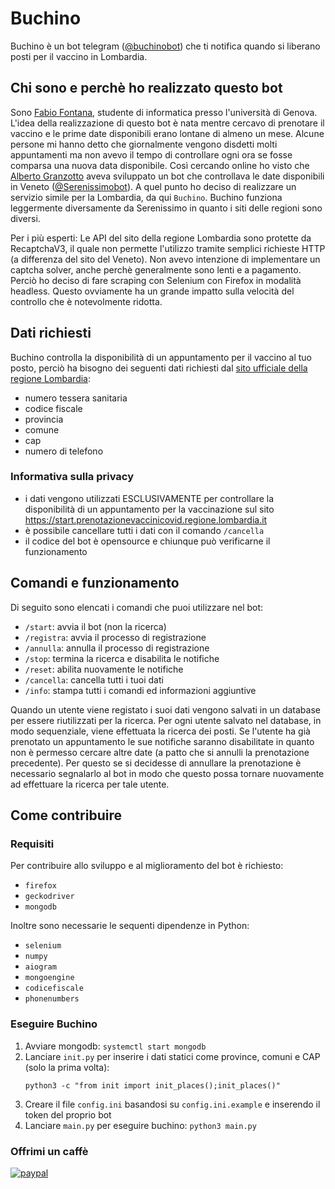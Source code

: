 # Buchino
Buchino è un bot telegram ([@buchinobot](https://t.me/buchinobot)) che ti notifica quando si liberano posti per il vaccino in Lombardia.

## Chi sono e perchè ho realizzato questo bot
Sono [Fabio Fontana](https://fabifont.github.io/), studente di informatica presso l'università di Genova.
L'idea della realizzazione di questo bot è nata mentre cercavo di prenotare il vaccino e le prime date disponibili erano lontane di almeno un mese. Alcune persone mi hanno detto che giornalmente vengono disdetti molti appuntamenti ma non avevo il tempo di controllare ogni ora se fosse comparsa una nuova data disponibile. Così cercando online ho visto che [Alberto Granzotto](https://www.granzotto.net/) aveva sviluppato un bot che controllava le date disponibili in Veneto ([@Serenissimobot](https://t.me/serenissimo_bot)). A quel punto ho deciso di realizzare un servizio simile per la Lombardia, da qui `Buchino`. Buchino funziona leggermente diversamente da Serenissimo in quanto i siti delle regioni sono diversi.

Per i più esperti:
Le API del sito della regione Lombardia sono protette da RecaptchaV3, il quale non permette l'utilizzo tramite semplici richieste HTTP (a differenza del sito del Veneto). Non avevo intenzione di implementare un captcha solver, anche perchè generalmente sono lenti e a pagamento. Perciò ho deciso di fare scraping con Selenium con Firefox in modalità headless.
Questo ovviamente ha un grande impatto sulla velocità del controllo che è notevolmente ridotta.


## Dati richiesti
Buchino controlla la disponibilità di un appuntamento per il vaccino al tuo posto, perciò ha bisogno dei seguenti dati richiesti dal [sito ufficiale della regione Lombardia](https://start.prenotazionevaccinicovid.regione.lombardia.it):
- numero tessera sanitaria
- codice fiscale
- provincia
- comune
- cap
- numero di telefono

### Informativa sulla privacy
- i dati vengono utilizzati ESCLUSIVAMENTE per controllare la disponibilità di un appuntamento per la vaccinazione sul sito https://start.prenotazionevaccinicovid.regione.lombardia.it
- è possibile cancellare tutti i dati con il comando `/cancella`
- il codice del bot è opensource e chiunque può verificarne il funzionamento

## Comandi e funzionamento
Di seguito sono elencati i comandi che puoi utilizzare nel bot:
- `/start`: avvia il bot (non la ricerca)
- `/registra`: avvia il processo di registrazione
- `/annulla`: annulla il processo di registrazione
- `/stop`: termina la ricerca e disabilita le notifiche
- `/reset`: abilita nuovamente le notifiche
- `/cancella`: cancella tutti i tuoi dati
- `/info`: stampa tutti i comandi ed informazioni aggiuntive

Quando un utente viene registato i suoi dati vengono salvati in un database per essere riutilizzati per la ricerca.
Per ogni utente salvato nel database, in modo sequenziale, viene effettuata la ricerca dei posti.
Se l'utente ha già prenotato un appuntamento le sue notifiche saranno disabilitate in quanto non è permesso cercare altre date (a patto che si annulli la prenotazione precedente).
Per questo se si decidesse di annullare la prenotazione è necessario segnalarlo al bot in modo che questo possa tornare nuovamente ad effettuare la ricerca per tale utente.


## Come contribuire

### Requisiti
Per contribuire allo sviluppo e al miglioramento del bot è richiesto:
- `firefox`
- `geckodriver`
- `mongodb`

Inoltre sono necessarie le sequenti dipendenze in Python:
- `selenium`
- `numpy`
- `aiogram`
- `mongoengine`
- `codicefiscale`
- `phonenumbers`

### Eseguire Buchino
1. Avviare mongodb: `systemctl start mongodb`
2. Lanciare `init.py` per inserire i dati statici come province, comuni e CAP (solo la prima volta):
   ```
   python3 -c "from init import init_places();init_places()"
   ```
3. Creare il file `config.ini` basandosi su `config.ini.example` e inserendo il token del proprio bot
4. Lanciare `main.py` per eseguire buchino: `python3 main.py`


### Offrimi un caffè
[![paypal](https://www.paypalobjects.com/en_US/IT/i/btn/btn_donateCC_LG.gif)](https://www.paypal.com/cgi-bin/webscr?cmd=_s-xclick&hosted_button_id=4MQQGEC9RVDD2)
